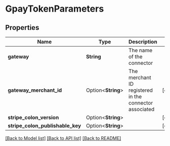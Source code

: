 # GpayTokenParameters

## Properties

Name | Type | Description | Notes
------------ | ------------- | ------------- | -------------
**gateway** | **String** | The name of the connector | 
**gateway_merchant_id** | Option<**String**> | The merchant ID registered in the connector associated | [optional]
**stripe_colon_version** | Option<**String**> |  | [optional]
**stripe_colon_publishable_key** | Option<**String**> |  | [optional]

[[Back to Model list]](../README.md#documentation-for-models) [[Back to API list]](../README.md#documentation-for-api-endpoints) [[Back to README]](../README.md)


